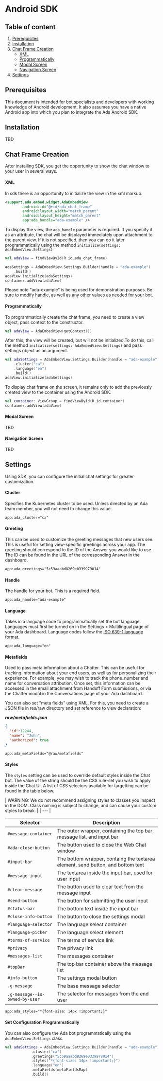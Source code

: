 # Android SDK

## Table of content

1. [Prerequisites](#prerequisites)
2. [Installation](#installation) 
3. [Chat Frame Creation](#chat-frame-creation) 
     - [XML](#xml) 
     - [Programmatically](#programmatically) 
     - [Modal Screen](#modal-screen) 
     - [Navigation Screen](#navigation-screen) 
4. [Settings](#settings) 

## Prerequisites
This document is intended for bot specialists and developers with 
working knowledge of Android development. It also assumes you have a native 
Android app into which you plan to integrate the Ada Android SDK.

## Installation
TBD


## Chat Frame Creation 
After installing SDK, you get the opportunity to show the chat window 
to your user in several ways.
#### XML 
In sdk there is an opportunity to initialize the view in the xml markup:
```xml
<support.ada.embed.widget.AdaEmbedView
        android:id="@+id/ada_chat_frame"
        android:layout_width="match_parent"
        android:layout_height="match_parent"
        app:ada_handle="ada-example" />
```
To display the view, the `ada_handle` parameter is required. If you specify 
it as an attribute, the chat will be displayed immediately upon 
attachment to the parent view. If it is not specified, then you 
can do it later programmatically using the method 
`initialize(settings: AdaEmbedView.Settings)`

```kotlin
val adaView = findViewById(R.id.ada_chat_frame)

adaSettings = AdaEmbedView.Settings.Builder(handle = "ada-example")
    .build()
adaView.initialize(adaSettings)
container.addView(adaView)
```

Please note "ada-example" is being used for demonstration purposes. 
Be sure to modify handle, as well as any other values as needed 
for your bot.

#### Programmatically 

To programmatically create the chat frame, you need to create a view 
object, pass context to the constructor. 

```kotlin
val adaView = AdaEmbedView(getContext())
```
After this, the view will be created, but will not be initialized.To do 
this, call the method `initialize(settings: AdaEmbedView.Settings)` and 
pass settings object as an argument.

```kotlin
val adaSettings = AdaEmbedView.Settings.Builder(handle = "ada-example")
    .cluster("ca")
    .language("en")
    .build()
adaView.initialize(adaSettings)
```

To display chat frame on the screen, it remains only to add the 
previously created view to the container using the Android SDK.

```kotlin
val container: ViewGroup = findViewById(R.id.container)
container.addView(adaView)
```
#### Modal Screen 
TBD

#### Navigation Screen 
TBD

## Settings
Using SDK, you can configure the initial chat settings for greater 
customization.
#### Cluster
Specifies the Kubernetes cluster to be used. Unless directed by an Ada 
team member, you will not need to change this value.

```xml
app:ada_cluster="ca"
```


#### Greeting
This can be used to customize the greeting messages that new users see. This is useful for setting view-specific greetings across your app. The greeting should correspond to the ID of the Answer you would like to use. The ID can be found in the URL of the corresponding Answer in the dashboard.

```xml
app:ada_greetings="5c59aaabd8269e0339979014"
```

#### Handle
The handle for your bot. This is a required field.

```xml
app:ada_handle="ada-example"
```
#### Language
Takes in a language code to programmatically set the bot language. 
Languages must first be turned on in the Settings > Multilingual page 
of your Ada dashboard. Language codes follow the 
[ISO 639-1 language format](https://en.wikipedia.org/wiki/List_of_ISO_639-1_codes).

```xml
app:ada_language="en"
```

#### Metafields
Used to pass meta information about a Chatter. This can be useful for 
tracking information about your end users, as well as for personalizing 
their experience. For example, you may wish to track the phone_number and 
name for conversation attribution. Once set, this information can be 
accessed in the email attachment from Handoff Form submissions, or via 
the Chatter modal in the Conversations page of your Ada dashboard. 

You can also set "meta fields" using XML. For this, you need to create a JSON file 
in res/raw directory and set reference to view declaration:


***raw/metafields.json***
```json
{
  "id":12244,
  "name": "John",
  "authorized": true
}
```

```xml
app:ada_metaFields="@raw/metafields"
```

#### Styles
The `styles` setting can be used to override default styles inside the 
Chat bot. The value of the string should be the CSS rule-set you wish to 
apply inside the Chat UI. A list of CSS selectors available for 
targetting can be found in the table below.

| WARNING: We do not recommend assigning styles to classes you inspect 
in the DOM. Class naming is subject to change, and can cause your custom 
styles to break. |
| --- |

Selector | Description
--- | ---
`#message-container` | The outer wrapper, containing the top bar, message list, and input bar
`#ada-close-button` | The button used to close the Web Chat window
`#input-bar` | The bottom wrapper, containg the textarea element, send button, and bottom text
`#message-input` | The textarea inside the input bar, used for user input
`#clear-message` | The button used to clear text from the message input
`#send-button ` | The button for submitting the user input
`#status-bar` | The bottom text inside the input bar
`#close-info-button` | The button to close the settings modal
`#language-selector` | The language select container
`#language-picker` | The language select element
`#terms-of-service` | The terms of service link
`#privacy` | The privacy link
`#messages-list` | The messages container
`#topBar` | The top bar container above the message list
`#info-button` | The settings modal button
`.g-message` | The base message selector
`.g-message--is-owned-by-user` | The selector for messages from the end user

```xml
app:ada_styles="*{font-size: 14px !important;}"
```

#### Set Configuration Programmatically

You can also configure the Ada bot programmatically using the
`AdaEmbedView.Settings` class.

```kotlin
val adaSettings = AdaEmbedView.Settings.Builder(handle = "ada-example")
            .cluster("ca")
            .greetings("5c59aaabd8269e0339979014")
            .styles("*{font-size: 14px !important;}")
            .language("en")
            .metaFields(metaFieldsMap)
            .build()
```
